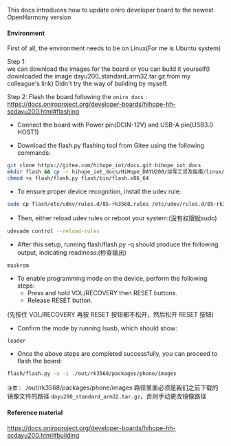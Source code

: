 This docs introduces how to update oniro developer board to the newest OpenHarmony version

#### Environment
First of all, the environment needs to be on Linux(For me is Ubuntu system)

Step 1:  
we can download the images for the board or you can build it yourself(I downloaded the image dayu200_standard_arm32.tar.gz from my colleague's link)
Didn't try the way of building by myself.

Step 2:
Flash the board following the `oniro docs` :  
 https://docs.oniroproject.org/developer-boards/hihope-hh-scdayu200.html#flashing


- Connect the board with Power pin(DCIN-12V) and USB-A pin(USB3.0 HOST1)

- Download the flash.py flashing tool from Gitee using the following commands:

```bash
git clone https://gitee.com/hihope_iot/docs.git hihope_iot_docs
mkdir flash && cp -r hihope_iot_docs/HiHope_DAYU200/烧写工具及指南/linux/* flash/
chmod +x flash/flash.py flash/bin/flash.x86_64
```
- To ensure proper device recognition, install the udev rule:

```bash
sudo cp flash/etc/udev/rules.d/85-rk3568.rules /etc/udev/rules.d/85-rk3568.rules
```

- Then, either reload udev rules or reboot your system:(没有权限就sudo)
```bash
udevadm control --reload-rules
```
- After this setup, running flash/flash.py -q should produce the following output, indicating readiness:(检查输出)
```bash
maskrom
```
- To enable programming mode on the device, perform the following steps:
    - Press and hold VOL/RECOVERY then RESET buttons.
    - Release RESET button.

(先按住 VOL/RECOVERY 再按 RESET 按钮都不松开，然后松开 RESET 按钮)

- Confirm the mode by running lsusb, which should show:
```
loader
```

- Once the above steps are completed successfully, you can proceed to flash the board:

```bash
flash/flash.py -a -i ./out/rk3568/packages/phone/images
```

`注意：` ./out/rk3568/packages/phone/images 路径里面必须是我们之前下载的镜像文件的路径 `dayu200_standard_arm32.tar.gz`，否则手动更改镜像路径

#### Reference material  
https://docs.oniroproject.org/developer-boards/hihope-hh-scdayu200.html#building
